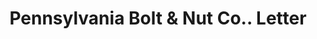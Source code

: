 ---
doi: 10.7916/D89G6ZXM
date_other: '1899'
date_other_textual: '1899'
form: correspondence
genre:
- Letters (correspondence)
name:
- Pennsylvania Bolt & Nut Co.
object_in_context_url: https://biggert.cul.columbia.edu/items/view/ave_biggert_01378
subject_hierarchical_geographic:
- Lebanon, Pennsylvania, United States
subject_name:
- Pennsylvania Bolt & Nut Co.
title: Pennsylvania Bolt & Nut Co.. Letter
sort_title: Pennsylvania Bolt & Nut Co.. Letter
call_number: ave_biggert_01378
coordinates:
- 40.34166666666667,-76.42083333333333
pid: ave_biggert_01378
identifiers: ave_biggert_01378
canvas_id: ldpd:396639
permalink: "/items/ave_biggert_01378/"
layout: iiif-image-page
---